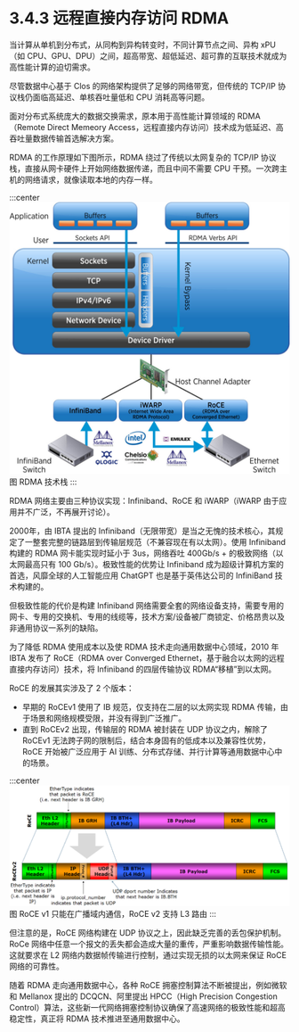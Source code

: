 # 3.4.3 远程直接内存访问 RDMA

当计算从单机到分布式，从同构到异构转变时，不同计算节点之间、异构 xPU（如 CPU、GPU、DPU）之间，超高带宽、超低延迟、超可靠的互联技术就成为高性能计算的迫切需求。

尽管数据中心基于 Clos 的网络架构提供了足够的网络带宽，但传统的 TCP/IP 协议栈仍面临高延迟、单核吞吐量低和 CPU 消耗高等问题。

面对分布式系统庞大的数据交换需求，原本用于高性能计算领域的 RDMA（Remote Direct Memeory Access，远程直接内存访问）技术成为低延迟、高吞吐量数据传输首选解决方案。

RDMA 的工作原理如下图所示，RDMA 绕过了传统以太网复杂的 TCP/IP 协议栈，直接从网卡硬件上开始网络数据传递，而且中间不需要 CPU 干预。一次跨主机的网络请求，就像读取本地的内存一样。

:::center
  ![](../assets/RDMA.png)<br/>
  图  RDMA 技术栈
:::

RDMA 网络主要由三种协议实现：Infiniband、RoCE 和 iWARP（iWARP 由于应用并不广泛，不再展开讨论）。

2000年，由 IBTA 提出的 Infiniband（无限带宽）是当之无愧的技术核心，其规定了一整套完整的链路层到传输层规范（不兼容现在有以太网）。使用 Infiniband 构建的 RDMA 网卡能实现时延小于 3us，网络吞吐 400Gb/s + 的极致网络（以太网最高只有 100 Gb/s）。极致性能的优势让 Infiniband 成为超级计算机方案的首选，风靡全球的人工智能应用 ChatGPT 也是基于英伟达公司的 InfiniBand 技术构建的。

但极致性能的代价是构建 Infiniband 网络需要全套的网络设备支持，需要专用的网卡、专用的交换机、专用的线缆等，技术方案/设备被厂商锁定、价格昂贵以及非通用协议一系列的缺陷。

为了降低 RDMA 使用成本以及使 RDMA 技术走向通用数据中心领域，2010 年 IBTA 发布了 RoCE（RDMA over Converged Ethernet，基于融合以太网的远程直接内存访问）技术，将 Infiniband 的四层传输协议 RDMA“移植”到以太网。

RoCE 的发展其实涉及了 2 个版本：
- 早期的 RoCEv1 使用了 IB 规范，仅支持在二层的以太网实现 RDMA 传输，由于场景和网络规模受限，并没有得到广泛推广。
- 直到 RoCEv2 出现，传输层的 RDMA 被封装在 UDP 协议之内，解除了 RoCEv1 无法跨子网的限制后，结合本身固有的低成本以及兼容性优势，RoCE 开始被广泛应用于 AI 训练、分布式存储、并行计算等通用数据中心中的场景。

:::center
  ![](../assets/RoCE_Header_format.png)<br/>
  图 RoCE v1 只能在广播域内通信，RoCE v2 支持 L3 路由
:::

但注意的是，RoCE 网络构建在 UDP 协议之上，因此缺乏完善的丢包保护机制。RoCe 网络中任意一个报文的丢失都会造成大量的重传，严重影响数据传输性能。这就要求在 L2 网络内数据帧传输进行控制，通过实现无损的以太网来保证 RoCE 网络的可靠性。

随着 RDMA 走向通用数据中心，各种 RoCE 拥塞控制算法不断被提出，例如微软和 Mellanox 提出的 DCQCN、阿里提出 HPCC（High Precision Congestion Control）算法，这些新一代网络拥塞控制协议确保了高速网络的极致性能和超高稳定性，真正将 RDMA 技术推进至通用数据中心。
